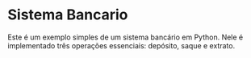 # Sistema Bancario
Este é um exemplo simples de um sistema bancário em Python.
Nele é implementado três operações essenciais: depósito, saque e extrato. 

